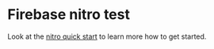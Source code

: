 # Firebase nitro test

Look at the [nitro quick start](https://nitro.build/guide#quick-start) to learn more how to get started.
